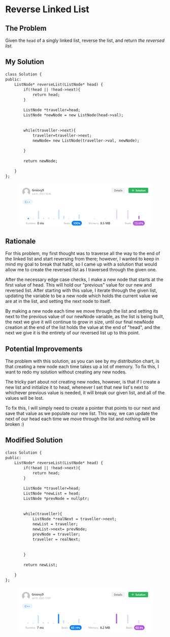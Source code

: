 # Reverse Linked List

## The Problem

Given the `head` of a singly linked list, reverse the list, and return _the reversed list_.

## My Solution

```
class Solution {
public:
    ListNode* reverseList(ListNode* head) {
        if(!head || !head->next){
            return head;
        }
        
        ListNode *traveller=head;
        ListNode *newNode = new ListNode(head->val);
        
    
        while(traveller->next){
            traveller=traveller->next;
            newNode= new ListNode(traveller->val, newNode);
            
        }

        return newNode;
        
    }
};
```

<figure><img src="../../.gitbook/assets/Screenshot 2023-07-01 163653.png" alt=""><figcaption></figcaption></figure>

## Rationale

For this problem, my first thought was to traverse all the way to the end of the linked list and start reversing from there; however, I wanted to keep in mind my goal to break that habit, so I came up with a solution that would allow me to create the reversed list as I traversed through the given one.

After the necessary edge case checks, I make a new node that starts at the first value of head. This will hold our "previous" value for our new and reversed list. After starting with this value, I iterate through the given list, updating the variable to be a new node which holds the current value we are at in the list, and setting the next node to itself.

By making a new node each time we move through the list and setting its next to the previous value of our newNode variable, as the list is being built, the next we give it will continue to grow in size, until our final newNode creation at the end of the list holds the value at the end of "head", and the next we give it is the entirety of our reversed list up to this point.

## Potential Improvements

The problem with this solution, as you can see by my distribution chart, is that creating a new node each time takes up a lot of memory. To fix this, I want to redo my solution without creating any new nodes.

The tricky part about not creating new nodes, however, is that if I create a new list and initialize it to head, whenever I set that new list's next to whichever previous value is needed, it will break our given list, and all of the values will be lost.

To fix this, I will simply need to create a pointer that points to our next and save that value as we populate our new list. This way, we can update the next of our head each time we move through the list and nothing will be broken :)

## Modified Solution

```
class Solution {
public:
    ListNode* reverseList(ListNode* head) {
        if(!head || !head->next){
            return head;
        }
        
        ListNode *traveller=head;
        ListNode *newList = head;
        ListNode *prevNode = nullptr;
        
    
        while(traveller){
            ListNode *realNext = traveller->next;
            newList = traveller;
            newList->next= prevNode;
            prevNode = traveller;
            traveller = realNext;
            
            
        }

        return newList;
        
    }
};
```

<figure><img src="../../.gitbook/assets/Screenshot 2023-07-01 170826.png" alt=""><figcaption></figcaption></figure>
